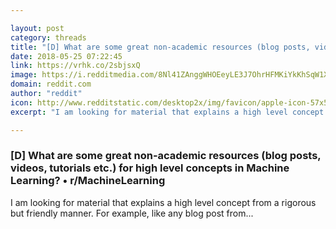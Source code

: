 ```yaml
---

layout: post
category: threads
title: "[D] What are some great non-academic resources (blog posts, videos, tutorials etc.) for high level concepts in Machine Learning?"
date: 2018-05-25 07:22:45
link: https://vrhk.co/2sbjsxQ
image: https://i.redditmedia.com/8Nl41ZAnggWHOEeyLE3J7OhrHFMKiYkKhSqW1XCubIw.jpg?w=320&s=317e3e422742071933e68bb3f9a2a582
domain: reddit.com
author: "reddit"
icon: http://www.redditstatic.com/desktop2x/img/favicon/apple-icon-57x57.png
excerpt: "I am looking for material that explains a high level concept from a rigorous but friendly manner. For example, like any blog post from..."

---
```


### [D] What are some great non-academic resources (blog posts, videos, tutorials etc.) for high level concepts in Machine Learning? • r/MachineLearning

I am looking for material that explains a high level concept from a rigorous but friendly manner. For example, like any blog post from...